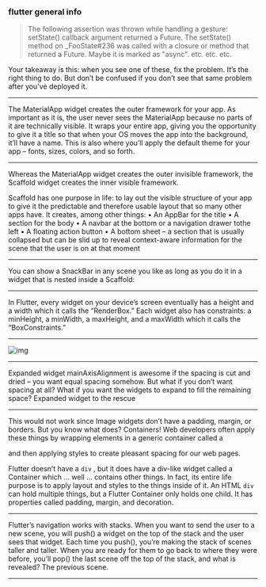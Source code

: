 ### flutter general info

> The following assertion was thrown while handling a
> gesture:
> setState() callback argument returned a Future.
> The setState() method on _FooState#236 was called
> with a closure or method that returned a Future.
> Maybe it is marked as "async".
> etc. etc. etc.

Your takeaway is this: when you see one of these, fix the problem. It’s
the right thing to do. But don’t be confused if you don’t see that same
problem after you’ve deployed it.



---



The MaterialApp widget creates the outer framework for your app. As
important as it is, the user never sees the MaterialApp because no parts of it
are technically visible. It wraps your entire app, giving you the opportunity
to give it a title so that when your OS moves the app into the background,
it’ll have a name. This is also where you’ll apply the default theme for your
app – fonts, sizes, colors, and so forth.

---

Whereas the MaterialApp widget creates the outer invisible framework,
the Scaffold widget creates the inner visible framework.

Scaffold has one purpose in life: to lay out the visible structure of your
app to give it the predictable and therefore usable layout that so many
other apps have. It creates, among other things:
• An AppBar for the title
• A section for the body
• A navbar at the bottom or a navigation drawer tothe left
• A floating action button
• A bottom sheet – a section that is usually collapsed but
can be slid up to reveal context-aware information for
the scene that the user is on at that moment

---

You can show a SnackBar in any scene you like as long as you do it in a
widget that is nested inside a Scaffold:

---

In Flutter, every widget on your device’s screen eventually has a
height and a width which it calls the “RenderBox.” Each widget also has
constraints: a minHeight, a minWidth, a maxHeight, and a maxWidth
which it calls the “BoxConstraints.”

---

![img](https://i.imgur.com/AjldWvi.png)

---

Expanded widget
mainAxisAlignment is awesome if the spacing is cut and dried – you want
equal spacing somehow. But what if you don’t want spacing at all? What
if you want the widgets to expand to fill the remaining space? Expanded
widget to the rescue

---

This would not work since Image widgets don’t have a padding,
margin, or borders. But you know what does? Containers!
Web developers often apply these things by wrapping elements in a
generic container called a <div> and then applying styles to create pleasant
spacing for our web pages.

Flutter doesn’t have a `div` , but it does have a div-like widget called
a Container which ... well ... contains other things. In fact, its entire life
purpose is to apply layout and styles to the things inside of it. An HTML
`div` can hold multiple things, but a Flutter Container only holds one
child. It has properties called padding, margin, and decoration.

---

Flutter’s navigation works with stacks. When you want to send the user
to a new scene, you will push() a widget on the top of the stack and the
user sees that widget. Each time you push(), you’re making the stack of
scenes taller and taller. When you are ready for them to go back to where
they were before, you’ll pop() the last scene off the top of the stack, and
what is revealed? The previous scene.

---
